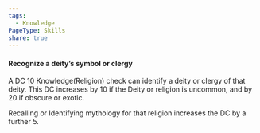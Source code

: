 ```yaml
---
tags:
  - Knowledge
PageType: Skills
share: true
---
```

#### Recognize a deity’s symbol or clergy

A DC 10 Knowledge(Religion) check can identify a deity or clergy of that deity. This DC increases by 10 if the Deity or religion is uncommon, and by 20 if obscure or exotic.

Recalling or Identifying mythology for that religion increases the DC by a further 5.